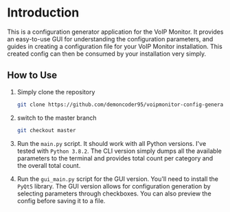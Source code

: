 # Introduction

This is a configuration generator application for the VoIP Monitor. It provides an
easy-to-use GUI for understanding the configuration parameters, and guides in creating
a configuration file for your VoIP Monitor installation. This created config can then
be consumed by your installation very simply.

## How to Use

1. Simply clone the repository

    ```bash
    git clone https://github.com/demoncoder95/voipmonitor-config-generator.git
    ```

2. switch to the master branch

    ```bash
    git checkout master
    ```

3. Run the ``main.py`` script. It should work with all Python versions. I've tested
with ``Python 3.8.2``. The CLI version simply dumps all the available parameters
to the terminal and provides total count per category and the overall total count.

4. Run the ``gui_main.py`` script for the GUI version. You'll need to install
the ``PyQt5`` library. The GUI version allows for configuration generation by
selecting parameters through checkboxes. You can also preview the config
before saving it to a file.
